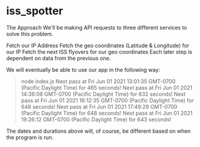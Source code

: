 # iss_spotter

The Approach
We'll be making API requests to three different services to solve this problem.

Fetch our IP Address
Fetch the geo coordinates (Latitude & Longitude) for our IP
Fetch the next ISS flyovers for our geo coordinates
Each later step is dependent on data from the previous one.

We will eventually be able to use our app in the following way:

> node index.js
> Next pass at Fri Jun 01 2021 13:01:35 GMT-0700 (Pacific Daylight Time) for 465 seconds!
> Next pass at Fri Jun 01 2021 14:36:08 GMT-0700 (Pacific Daylight Time) for 632 seconds!
> Next pass at Fri Jun 01 2021 16:12:35 GMT-0700 (Pacific Daylight Time) for 648 seconds!
> Next pass at Fri Jun 01 2021 17:49:29 GMT-0700 (Pacific Daylight Time) for 648 seconds!
> Next pass at Fri Jun 01 2021 19:26:12 GMT-0700 (Pacific Daylight Time) for 643 seconds!

The dates and durations above will, of course, be different based on when the program is run.
